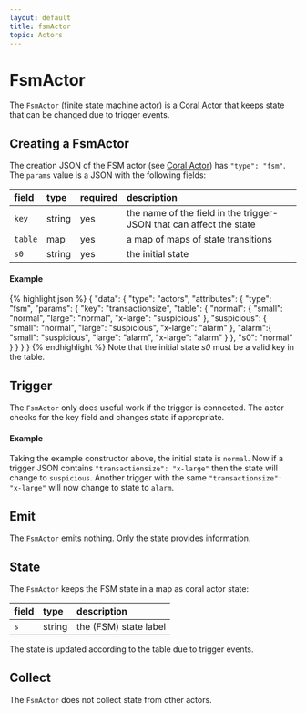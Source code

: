 ```yaml
---
layout: default
title: fsmActor
topic: Actors
---
```

<!--
   Licensed to the Apache Software Foundation (ASF) under one or more
   contributor license agreements.  See the NOTICE file distributed with
   this work for additional information regarding copyright ownership.
   The ASF licenses this file to You under the Apache License, Version 2.0
   (the "License"); you may not use this file except in compliance with
   the License.  You may obtain a copy of the License at

       http://www.apache.org/licenses/LICENSE-2.0

   Unless required by applicable law or agreed to in writing, software
   distributed under the License is distributed on an "AS IS" BASIS,
   WITHOUT WARRANTIES OR CONDITIONS OF ANY KIND, either express or implied.
   See the License for the specific language governing permissions and
   limitations under the License.
-->

# FsmActor
The `FsmActor` (finite state machine actor) is a [Coral Actor](/actors/overview/) that keeps state that can be changed due to trigger events.

## Creating a FsmActor
The creation JSON of the FSM actor (see [Coral Actor](/actors/overview/)) has `"type": "fsm"`.
The `params` value is a JSON with the following fields:

field  | type | required | description
:----- | :---- | :--- | :------------
`key` | string | yes| the name of the field in the trigger-JSON that can affect the state
`table` | map | yes| a map of maps of state transitions
`s0` | string | yes| the initial state

#### Example
{% highlight json %}
{
  "data": {
      "type": "actors",
      "attributes": {
          "type": "fsm",
          "params": {
            "key": "transactionsize",
            "table": {
              "normal": {
                "small": "normal",
                "large": "normal",
                "x-large": "suspicious"
              },
              "suspicious": {
                "small": "normal",
                "large": "suspicious",
                "x-large": "alarm"
              },
              "alarm":{
                "small": "suspicious",
                "large": "alarm",
                "x-large": "alarm"
              }
            },
            "s0": "normal"
          }
      }
  }
}
{% endhighlight %}
Note that the initial state _s0_ must be a valid key in the table.

## Trigger
The `FsmActor` only does useful work if the trigger is connected.
The actor checks for the key field and changes state if appropriate.

#### Example
Taking the example constructor above, the initial state is `normal`. Now if a trigger JSON contains `"transactionsize": "x-large"` then the state will change to `suspicious`.
Another trigger with the same `"transactionsize": "x-large"` will now change to state to `alarm`.

## Emit
The `FsmActor` emits nothing. Only the state provides information.

## State
The `FsmActor` keeps the FSM state in a map as coral actor state:

field |type| description
:--- | :--- | :---
`s` | string| the (FSM) state label

The state is updated according to the table due to trigger events.

## Collect
The `FsmActor` does not collect state from other actors.